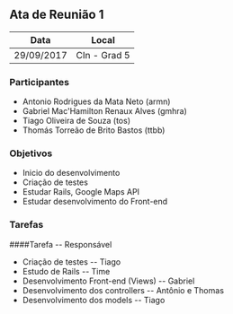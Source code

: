 ## Ata de Reunião 1

Data         | Local
------------ | -------------
29/09/2017   | CIn - Grad 5


### Participantes
* Antonio Rodrigues da Mata Neto (armn)
* Gabriel Mac'Hamilton Renaux Alves (gmhra)
* Tiago Oliveira de Souza (tos)
* Thomás Torreão de Brito Bastos (ttbb)

### Objetivos
* Inicio do desenvolvimento
* Criação de testes
* Estudar Rails, Google Maps API
* Estudar desenvolvimento do Front-end

### Tarefas
####Tarefa -- Responsável   


* Criação de testes  --  Tiago
* Estudo de Rails -- Time
* Desenvolvimento Front-end (Views) -- Gabriel
* Desenvolvimento dos controllers -- Antônio e Thomas
* Desenvolvimento dos models -- Tiago 
